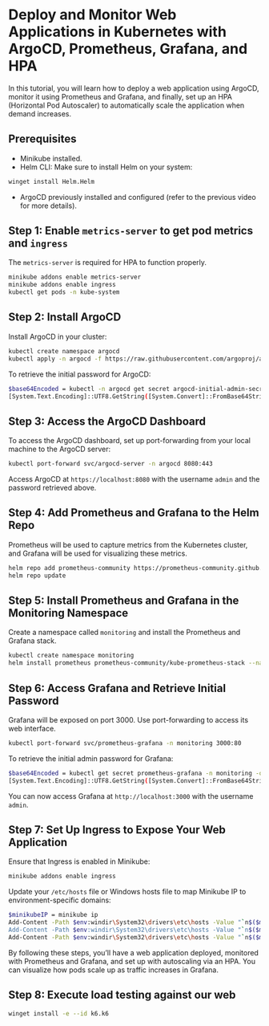# Deploy and Monitor Web Applications in Kubernetes with ArgoCD, Prometheus, Grafana, and HPA

In this tutorial, you will learn how to deploy a web application using ArgoCD, monitor it using Prometheus and Grafana, and finally, set up an HPA (Horizontal Pod Autoscaler) to automatically scale the application when demand increases.

## Prerequisites

- Minikube installed.
- Helm CLI: Make sure to install Helm on your system:

```bash
winget install Helm.Helm
```

- ArgoCD previously installed and configured (refer to the previous video for more details).

## Step 1: Enable `metrics-server` to get pod metrics and `ingress`

The `metrics-server` is required for HPA to function properly.

```bash
minikube addons enable metrics-server
minikube addons enable ingress
kubectl get pods -n kube-system
```

## Step 2: Install ArgoCD

Install ArgoCD in your cluster:

```bash
kubectl create namespace argocd
kubectl apply -n argocd -f https://raw.githubusercontent.com/argoproj/argo-cd/stable/manifests/install.yaml
```

To retrieve the initial password for ArgoCD:

```bash
$base64Encoded = kubectl -n argocd get secret argocd-initial-admin-secret -o jsonpath="{.data.password}"
[System.Text.Encoding]::UTF8.GetString([System.Convert]::FromBase64String($base64Encoded))
```

## Step 3: Access the ArgoCD Dashboard

To access the ArgoCD dashboard, set up port-forwarding from your local machine to the ArgoCD server:

```bash
kubectl port-forward svc/argocd-server -n argocd 8080:443
```

Access ArgoCD at `https://localhost:8080` with the username `admin` and the password retrieved above.

## Step 4: Add Prometheus and Grafana to the Helm Repo

Prometheus will be used to capture metrics from the Kubernetes cluster, and Grafana will be used for visualizing these metrics.

```bash
helm repo add prometheus-community https://prometheus-community.github.io/helm-charts
helm repo update
```

## Step 5: Install Prometheus and Grafana in the Monitoring Namespace

Create a namespace called `monitoring` and install the Prometheus and Grafana stack.

```bash
kubectl create namespace monitoring
helm install prometheus prometheus-community/kube-prometheus-stack --namespace monitoring
```

## Step 6: Access Grafana and Retrieve Initial Password

Grafana will be exposed on port 3000. Use port-forwarding to access its web interface.

```bash
kubectl port-forward svc/prometheus-grafana -n monitoring 3000:80
```

To retrieve the initial admin password for Grafana:

```bash
$base64Encoded = kubectl get secret prometheus-grafana -n monitoring -o jsonpath="{.data.admin-password}"
[System.Text.Encoding]::UTF8.GetString([System.Convert]::FromBase64String($base64Encoded))
```

You can now access Grafana at `http://localhost:3000` with the username `admin`.

## Step 7: Set Up Ingress to Expose Your Web Application

Ensure that Ingress is enabled in Minikube:

```bash
minikube addons enable ingress
```

Update your `/etc/hosts` file or Windows hosts file to map Minikube IP to environment-specific domains:

```bash
$minikubeIP = minikube ip
Add-Content -Path $env:windir\System32\drivers\etc\hosts -Value "`n$($minikubeIP) dev.demo-webapp.local" -Force
Add-Content -Path $env:windir\System32\drivers\etc\hosts -Value "`n$($minikubeIP) pre.demo-webapp.local" -Force
Add-Content -Path $env:windir\System32\drivers\etc\hosts -Value "`n$($minikubeIP) demo-webapp.com" -Force
```

By following these steps, you’ll have a web application deployed, monitored with Prometheus and Grafana, and set up with autoscaling via an HPA. You can visualize how pods scale up as traffic increases in Grafana.

## Step 8: Execute load testing against our web

```bash
winget install -e --id k6.k6
```

